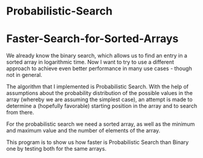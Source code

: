 # Probabilistic-Search
# Faster-Search-for-Sorted-Arrays
We already know the binary search, which allows us to find an entry in a sorted array in logarithmic time. Now I want to try to use a different approach to achieve even better performance in many use cases - though not in general.

The algorithm that I implemented is Probabilistic Search. With the help of assumptions about the probability distribution of the possible values in the array (whereby we are assuming the simplest case), an attempt is made to determine a (hopefully favorable) starting position in the array and to search from there.

For the probabilistic search we need a sorted array, as well as the minimum and maximum value and the number of elements of the array.

This program is to show us how faster is Probabilistic Search than Binary one by testing both for the same arrays.